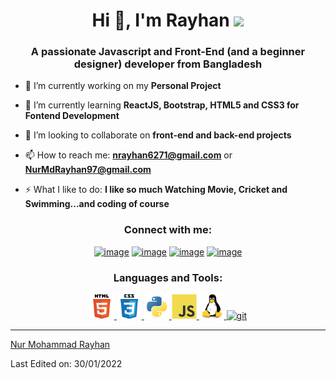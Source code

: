 <h1 align="center">Hi 👋, I'm Rayhan <img height="40" src="https://emoji.gg/assets/emoji/7333-parrotdance.gif"></h1>
<h3 align="center">A passionate Javascript and Front-End (and a beginner designer) developer from Bangladesh</h3>

- 🔭 I’m currently working on my **Personal Project**

- 🌱 I’m currently learning **ReactJS, Bootstrap, HTML5 and CSS3 for Fontend Development**

- 👯 I’m looking to collaborate on **front-end and back-end projects**

- 📫 How to reach me: **nrayhan6271@gmail.com** or **NurMdRayhan97@gmail.com**

- ⚡ What I like to do: **I like so much Watching Movie, Cricket and Swimming...and coding of course**

<h3 align="center">Connect with me:</h3>
<div align="center">

[![image](https://img.shields.io/badge/LinkedIn-0077B5?style=for-the-badge&logo=linkedin&logoColor=white)](https://www.linkedin.com/in/nur-rayhan-71a530160/)
[![image](https://img.shields.io/badge/Instagram-E4405F?style=for-the-badge&logo=instagram&logoColor=white)](https://www.instagram.com/rayhan__me/)
[![image](https://img.shields.io/badge/Twitter-1DA1F2?style=for-the-badge&logo=twitter&logoColor=white)](https://twitter.com/NurMohammadRay3)
[![image](https://img.shields.io/badge/Gmail-D14836?style=for-the-badge&logo=gmail&logoColor=white)](mailto:NurMdRayhan97@gmail.com)
  
</div>

<h3 align="center">Languages and Tools:</h3>

<p align="center"> 
  <a href="https://www.w3.org/html/" target="_blank"> 
    <img src="https://raw.githubusercontent.com/devicons/devicon/master/icons/html5/html5-original-wordmark.svg" alt="html5" width="40" height="40"/> 
  </a>
  <a href="https://www.w3schools.com/css/" target="_blank"> 
    <img src="https://raw.githubusercontent.com/devicons/devicon/master/icons/css3/css3-original-wordmark.svg" alt="css3" width="40" height="40"/> 
  </a> 
  <a href="https://www.python.org" target="_blank"> 
    <img src="https://raw.githubusercontent.com/devicons/devicon/master/icons/python/python-original.svg" alt="python" width="40" height="40"/> 
  </a>  
  <a href="https://developer.mozilla.org/en-US/docs/Web/JavaScript" target="_blank"> 
    <img src="https://raw.githubusercontent.com/devicons/devicon/master/icons/javascript/javascript-original.svg" alt="javascript" width="40" height="40"/> 
  </a> 
  <a href="https://www.linux.org/" target="_blank"> 
    <img src="https://raw.githubusercontent.com/devicons/devicon/master/icons/linux/linux-original.svg" alt="linux" width="40" height="40"/> 
  </a> 
  <a href="https://git-scm.com/" target="_blank"> 
    <img src="https://www.vectorlogo.zone/logos/git-scm/git-scm-icon.svg" alt="git" width="40" height="40"/> 
  </a>
</p>


------

[Nur Mohammad Rayhan](https://github.com/NMRayhan)

Last Edited on: 30/01/2022
